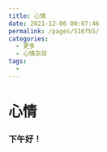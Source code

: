 ```yaml
---
title: 心情
date: 2021-12-06 00:07:46
permalink: /pages/516fb5/
categories:
  - 更多
  - 心情杂货
tags:
  - 
---
```

# 心情

### 下午好！

